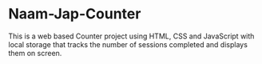 # Naam-Jap-Counter
This is a web based Counter project using HTML, CSS and JavaScript with local storage that tracks the number of sessions completed and displays them on screen.
